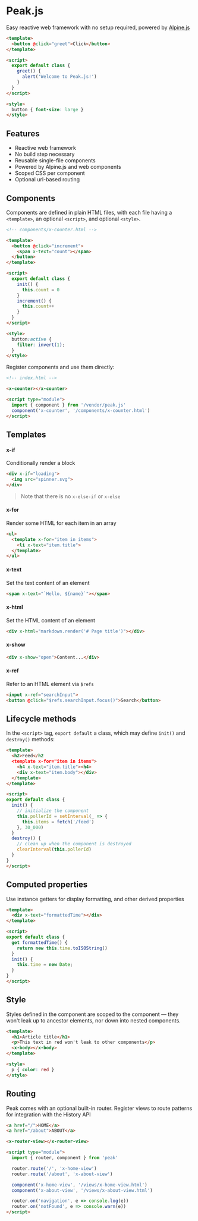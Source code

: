 # Peak.js

Easy reactive web framework with no setup required, powered by [Alpine.js](https://alpinejs.dev)

```html
<template>
  <button @click="greet">Click</button>
</template>

<script>
  export default class {
    greet() {
      alert('Welcome to Peak.js!')
    }
  }
</script>

<style>
  button { font-size: large }
</style>
```

## Features

- Reactive web framework 
- No build step necessary
- Reusable single-file components
- Powered by Alpine.js and web components
- Scoped CSS per component
- Optional url-based routing

## Components

Components are defined in plain HTML files, with each file having a `<template>`, an optional `<script>`, and optional `<style>`.

```html
<!-- components/x-counter.html -->

<template>
  <button @click="increment">
    <span x-text="count"></span>
  </button>
</template>

<script>
  export default class {
    init() {
      this.count = 0
    }
    increment() {
      this.count++
    }
  }
</script>

<style>
  button:active {
    filter: invert(1);
  }
</style>
```

Register components and use them directly:

```html
<!-- index.html -->

<x-counter></x-counter>

<script type="module">
  import { component } from '/vendor/peak.js'
  component('x-counter', '/components/x-counter.html')
</script>
```

## Templates

#### x-if

Conditionally render a block

```html
<div x-if="loading">
  <img src="spinner.svg">
</div>
```

> Note that there is no `x-else-if` or `x-else`

#### x-for

Render some HTML for each item in an array

```html
<ul>
  <template x-for="item in items">
    <li x-text="item.title">
  </template>
</ul>
```

#### x-text

Set the text content of an element

```html
<span x-text="`Hello, ${name}`"></span>
```

#### x-html

Set the HTML content of an element

```html
<div x-html="markdown.render('# Page title')"></div>
```

#### x-show

```html
<div x-show="open">Content...</div>
```

#### x-ref

Refer to an HTML element via `$refs`

```html
<input x-ref="searchInput">
<button @click="$refs.searchInput.focus()">Search</button>
```

## Lifecycle methods

In the `<script>` tag, `export default` a class, which may define `init()` and `destroy()` methods:

```html
<template>
  <h2>Feed</h2
  <template x-for="item in items">
    <h4 x-text="item.title"><h4>
    <div x-text="item.body"></div>
  </template>
</template>

<script>
export default class {
  init() {
    // initialize the component
    this.pollerId = setInterval(_ => {
      this.items = fetch('/feed')
    }, 30_000)
  }
  destroy() {
    // clean up when the component is destroyed
    clearInterval(this.pollerId)
  }
}
</script>
```

## Computed properties

Use instance getters for display formatting, and other derived properties

```html
<template>
  <div x-text="formattedTime"></div>
</template>

<script>
export default class {
  get formattedTime() {
    return new this.time.toISOString()
  }
  init() {
    this.time = new Date;
  }
}
</script>
```

## Style

Styles defined in the component are scoped to the component — they won't leak up to ancestor elements, nor down into nested components.

```html
<template>
  <h1>Article title</h1>
  <p>This text in red won't leak to other components</p>
  <x-body></x-body>
</template>

<style>
  p { color: red }
</style>
```

## Routing

Peak comes with an optional built-in router.  Register views to route patterns for integration with the History API

```html
<a href="/">HOME</a>
<a href="/about">ABOUT</a>

<x-router-view></x-router-view>

<script type="module">
  import { router, component } from 'peak'

  router.route('/', 'x-home-view')
  router.route('/about', 'x-about-view')

  component('x-home-view', '/views/x-home-view.html')
  component('x-about-view', '/views/x-about-view.html')

  router.on('navigation', e => console.log(e))
  router.on('notFound', e => console.warn(e))
</script>
```




